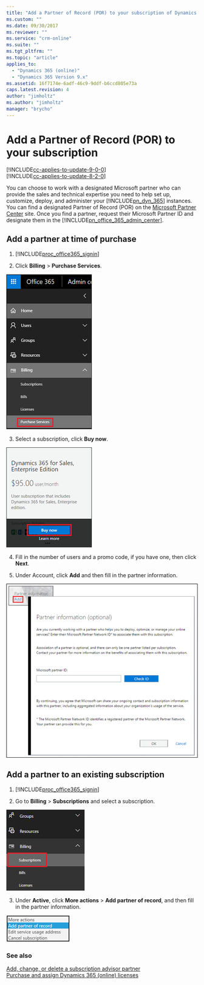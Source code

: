 ```yaml
---
title: "Add a Partner of Record (POR) to your subscription of Dynamics 365 Customer Engagement | MicrosoftDocs"
ms.custom: ""
ms.date: 09/30/2017
ms.reviewer: ""
ms.service: "crm-online"
ms.suite: ""
ms.tgt_pltfrm: ""
ms.topic: "article"
applies_to: 
  - "Dynamics 365 (online)"
  - "Dynamics 365 Version 9.x"
ms.assetid: 16f7174e-6adf-46c9-9ddf-b6ccd805e73a
caps.latest.revision: 4
author: "jimholtz"
ms.author: "jimholtz"
manager: "brycho"
---
```

# Add a Partner of Record (POR) to your subscription

[!INCLUDE[cc-applies-to-update-9-0-0](../includes/cc_applies_to_update_9_0_0.md)]<br/>[!INCLUDE[cc-applies-to-update-8-2-0](../includes/cc_applies_to_update_8_2_0.md)]

You can choose to work with a designated Microsoft partner who can provide the sales and technical expertise you need to help set up, customize, deploy, and administer your [!INCLUDE[pn_dyn_365](../includes/pn-dyn-365.md)] instances. You can find a designated Partner of Record (POR) on the [Microsoft Partner Center](https://partnercenter.microsoft.com/pcv/register/joinnow/enrollmentWelcome/valueaddedreseller) site. Once you find a partner, request their Microsoft Partner ID and designate them in the [!INCLUDE[pn_office_365_admin_center](../includes/pn-office-365-admin-center.md)].  
  
## Add a partner at time of purchase  
  
1. [!INCLUDE[proc_office365_signin](../includes/proc-office365-signin.md)]  
  
2.  Click **Billing** > **Purchase Services**.  
  
 ![Office 365 Purchase Services](media/office-365-purchase-services.png "Office 365 Purchase Services")  
  
3.  Select a subscription, click **Buy now**.  
  
 ![Dynamics 365 Sales Plan buy now](media/dynamics-365-sales-plan-buy-now.png "Dynamics 365 Sales Plan buy now")  
  
4.  Fill in the number of users and a promo code, if you have one, then click **Next**.  
  
5.  Under Account, click **Add** and then fill in the partner information.  
  
 ![Click Add to add a partner](media/click-add-partner.png "Click Add to add a partner")  
  
## Add a partner to an existing subscription  
  
1. [!INCLUDE[proc_office365_signin](../includes/proc-office365-signin.md)]  
  
2.  Go to **Billing** > **Subscriptions** and select a subscription.  
  
 ![Choose Billing &#62; Subscription](media/choose-billing-subscription.png "Choose Billing > Subscription")  
  
3.  Under **Active**, click **More actions** > **Add partner of record**, and then fill in the partner information.  
  
 ![Add a partner of record](media/add-partner-record-short-menu.png "Add a partner of record")  
  
### See also  
 [Add, change, or delete a subscription advisor partner](https://support.office.com/article/Add-change-or-delete-a-subscription-advisor-partner-f86e8177-936e-491e-9024-44dea2b296ff)   
 [Purchase and assign Dynamics 365 (online) licenses](https://docs.microsoft.com/dynamics365/customer-engagement/admin/purchase-assign-online-licenses)
